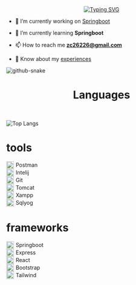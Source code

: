 <div align="center">
<a href="https://git.io/typing-svg"><img src="https://readme-typing-svg.demolab.com?font=Fira+Code&weight=600&duration=3000&pause=1000&center=true&vCenter=true&random=true&width=435&height=57&lines=Hi+%F0%9F%91%8B%2C+I'm+Zuohuang;Hoi+%F0%9F%91%8B%2C+ik+ben+Zuohuang;Hallo+%F0%9F%91%8B%2C+ich+bin+Zuohuang;%E4%BD%A0%E5%A5%BD+%F0%9F%91%8B%2C+%E6%88%91%E5%8F%AB%E4%BD%90%E7%85%8C" alt="Typing SVG" /></a>
</div>


- 🔭 I’m currently working on [Springboot](https://github.com/Zuohuang-Cai/portfolioServer)

- 🌱 I’m currently learning **Springboot**

- 📫 How to reach me **zc26226@gmail.com**

- 📄 Know about my [experiences](https://www.linkedin.com/in/zuohuang-cai-3865a11b1/)

<picture>
  <source media="(prefers-color-scheme: dark)" srcset="https://zuohuang-cai.github.io/snk/github-contribution-grid-snake-dark.svg" />
  <source media="(prefers-color-scheme: light)" srcset="https://zuohuang-cai.github.io/snk/github-contribution-grid-snake.svg" />
  <img alt="github-snake" src="github-snake.svg" />
</picture>

<h1 align='center'>Languages</h1>
<div align="center">
<span>&emsp;&emsp;</span>
</div>

![Top Langs](https://github-readme-stats.vercel.app/api/top-langs/?username=zuohuang-cai&layout=compact&theme=tokyonight)



# tools

<div style="display:flex; align-items:center;">
  <img src='https://cdn.iconscout.com/icon/free/png-256/free-postman-3521648-2945092.png?f=webp' width='20' height='20' style="margin-right: 5px;">
  <span>Postman</span>
</div>

<div style="display:flex; align-items:center;">
  <img src='https://encrypted-tbn0.gstatic.com/images?q=tbn:ANd9GcRHrpoarZd5Of6jfXScT4xy5OJeO45AJ9oJNiXH79rLdhhavOUNswvmetjqVeFWAMv-aF0&usqp=CAU' width='20' height='20' style="margin-right: 5px;">
  <span>Intelij</span>
</div>

<div style="display:flex; align-items:center;">
  <img src='https://avatars.githubusercontent.com/u/18133?s=280&v=4' width='20' height='20' style="margin-right: 5px;">
  <span>Git</span>
</div>

<div style="display:flex; align-items:center;">
  <img src='https://upload.wikimedia.org/wikipedia/commons/f/fe/Apache_Tomcat_logo.svg' width='20' height='20' style="margin-right: 5px;">
  <span>Tomcat</span>
</div>

<div style="display:flex; align-items:center;">
  <img src='https://habrastorage.org/webt/wc/mn/um/wcmnum7pagecdfschlw9zu2kpf4.png' width='20' height='20' style="margin-right: 5px;">
  <span>Xampp</span>
</div>

<div style="display:flex; align-items:center;">
  <img src='https://encrypted-tbn0.gstatic.com/images?q=tbn:ANd9GcSx6mcVW3pynl3Io_L33apPVvcNdGQbUkI-Jw&usqp=CAU' width='20' height='20' style="margin-right: 5px;">
  <span>Sqlyog</span>
</div>

# frameworks
<div style="display:flex; align-items:center;">
  <img src='https://www.jrebel.com/sites/default/files/image/2020-08/image-blog-what-is-springboot.jpg' width='20' height='20' style="margin-right: 5px;">
  <span>Springboot</span>
</div>
<div style="display:flex; align-items:center;">
  <img src='https://miro.medium.com/v2/resize:fit:679/0*vq-JSMynSHUPXx70' width='20' height='20' style="margin-right: 5px;">
  <span>Express</span>
</div>
<div style="display:flex; align-items:center;">
  <img src='https://upload.wikimedia.org/wikipedia/commons/thumb/a/a7/React-icon.svg/1200px-React-icon.svg.png' width='20' height='20' style="margin-right: 5px;">
  <span>React</span>
</div>
<div style="display:flex; align-items:center;">
  <img src='https://ncarb.github.io/bootstrap/assets/img/bootstrap-stack.png' width='20' height='20' style="margin-right: 5px;">
  <span>Bootstrap</span>
</div>
<div style="display:flex; align-items:center;">
  <img src='https://www.drupal.org/files/project-images/screenshot_361.png' width='20' height='20' style="margin-right: 5px;">
  <span>Tailwind</span>
</div>

